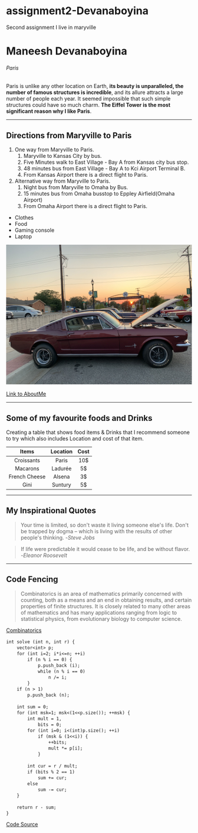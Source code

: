 # assignment2-Devanaboyina
Second assignment
I live in maryville
# Maneesh Devanaboyina
###### Paris
Paris is unlike any other location on Earth, **its beauty is unparalleled, the number of famous structures is incredible**, and its allure attracts a large number of people each year. It seemed impossible that such simple structures could have so much charm. **The Eiffel Tower is the most significant reason why I like Paris**.

*** 

## Directions from Maryville to Paris

1. One way from Maryville to Paris.
    1. Maryville to Kansas City by bus.
    2. Five Minutes walk to East Village - Bay A from Kansas city bus stop.
    3. 48 minutes bus from East Village - Bay A to Kci Airport Terminal B.
    4. From Kansas Airport there is a direct flight to Paris.
2. Alternative way from Maryville to Paris.
    1. Night bus from Maryville to Omaha by Bus.
    2. 15 minutes bus from Omaha busstop to  Eppley Airfield(Omaha Airport)
    3. From Omaha Airport there is a direct flight to Paris.

* Clothes
* Food
* Gaming console
* Laptop

![Image of a vintage car](IMG_0741.jpg)



[Link to AboutMe](https://github.com/ManeeshDevanaboyina/assignment2-Devanaboyina/blob/967c6fa3c853fa52845ef7912fef7c402a077c86/AboutMe.md)

***

## Some of my favourite foods and Drinks

Creating a table that shows food items & Drinks that I recommend someone to try which also includes Location and cost of that item.

| Items | Location | Cost |
| :---: | :---: | :---: |
| Croissants | Paris | 10$ |
| Macarons | Ladurée | 5$ |
| French Cheese | Alsena | 3$ |
| Gini | Suntury | 5$ | 

***

## My Inspirational Quotes

> Your time is limited, so don't waste it living someone else's life. Don't be trapped by dogma – which is living with the results of other people's thinking. -*Steve Jobs*

> If life were predictable it would cease to be life, and be without flavor. -*Eleanor Roosevelt*

***
## Code Fencing

> Combinatorics is an area of mathematics primarily concerned with counting, both as a means and an end in obtaining results, and certain properties of finite structures. It is closely related to many other areas of mathematics and has many applications ranging from logic to statistical physics, from evolutionary biology to computer science.

[Combinatorics](https://en.wikipedia.org/wiki/Combinatorics)

    int solve (int n, int r) {  
        vector<int> p;  
        for (int i=2; i*i<=n; ++i)  
            if (n % i == 0) {  
                p.push_back (i);  
                while (n % i == 0)  
                    n /= i;  
            }  
        if (n > 1)  
            p.push_back (n);  

        int sum = 0;  
        for (int msk=1; msk<(1<<p.size()); ++msk) {  
            int mult = 1,  
                bits = 0;  
            for (int i=0; i<(int)p.size(); ++i)  
                if (msk & (1<<i)) {  
                    ++bits;  
                    mult *= p[i];  
                }  

            int cur = r / mult;  
            if (bits % 2 == 1)  
                sum += cur;  
            else  
                sum -= cur;  
        }  

        return r - sum;  
    }  


[Code Source](https://cp-algorithms.com/combinatorics/inclusion-exclusion.html)